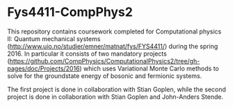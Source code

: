# Fys4411-CompPhys2

This repository contains coursework completed for Computational physics II: Quantum mechanical systems (http://www.uio.no/studier/emner/matnat/fys/FYS4411/) during the spring 2016. In particular it consists of two mandatory projects (https://github.com/CompPhysics/ComputationalPhysics2/tree/gh-pages/doc/Projects/2016) which uses Variational Monte Carlo 
methods to solve for the groundstate energy of bosonic and fermionic systems. 

The first project is done in collaboration with Stian Goplen, while the second project is done in collaboration with Stian Goplen and John-Anders Stende. 
